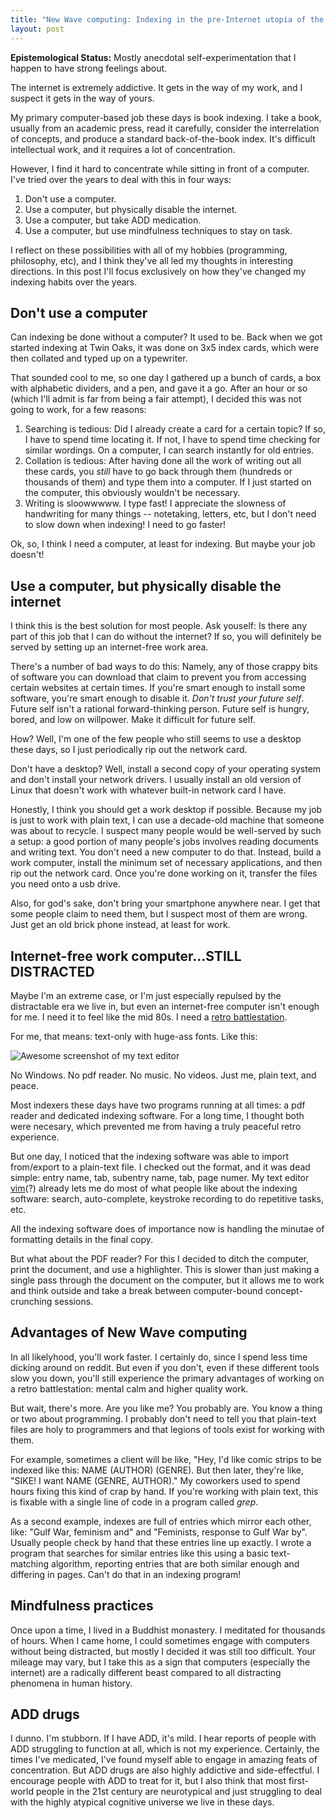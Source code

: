 ```yaml
---
title: "New Wave computing: Indexing in the pre-Internet utopia of the 80s"
layout: post
---
```

**Epistemological Status:** Mostly anecdotal self-experimentation that I happen to have strong feelings about.

The internet is extremely addictive. It gets in the way of my work, and I suspect it gets in the way of yours.

My primary computer-based job these days is book indexing. I take a book, usually from an academic press, read it carefully, consider the interrelation of concepts, and produce a standard back-of-the-book index. It's difficult intellectual work, and it requires a lot of concentration.

However, I find it hard to concentrate while sitting in front of a computer.  I've tried over the years to deal with this in four ways:

1. Don't use a computer.
2. Use a computer, but physically disable the internet.
3. Use a computer, but take ADD medication.
4. Use a computer, but use mindfulness techniques to stay on task.

I reflect on these possibilities with all of my hobbies (programming, philosophy, etc), and I think they've all led my thoughts in interesting directions.  In this post I'll focus exclusively on how they've changed my indexing habits over the years.

## Don't use a computer

Can indexing be done without a computer? It used to be. Back when we got started indexing at Twin Oaks, it was done on 3x5 index cards, which were then collated and typed up on a typewriter.

That sounded cool to me, so one day I gathered up a bunch of cards, a box with alphabetic dividers, and a pen, and gave it a go. After an hour or so (which I'll admit is far from being a fair attempt), I decided this was not going to work, for a few reasons:

1. Searching is tedious: Did I already create a card for a certain topic? If so, I have to spend time locating it. If not, I have to spend time checking for similar wordings. On a computer, I can search instantly for old entries.
2. Collation is tedious: After having done all the work of writing out all these cards, you *still* have to go back through them (hundreds or thousands of them) and type them into a computer. If I just started on the computer, this obviously wouldn't be necessary.
3. Writing is sloowwwww. I type fast! I appreciate the slowness of handwriting for many things -- notetaking, letters, etc, but I don't need to slow down when indexing! I need to go faster!

Ok, so, I think I need a computer, at least for indexing. But maybe your job doesn't!

## Use a computer, but physically disable the internet

I think this is the best solution for most people. Ask youself: Is there any part of this job that I can do without the internet? If so, you will definitely be served by setting up an internet-free work area.

There's a number of bad ways to do this: Namely, any of those crappy bits of software you can download that claim to prevent you from accessing certain websites at certain times. If you're smart enough to install some software, you're smart enough to disable it. *Don't trust your future self*. Future self isn't a rational forward-thinking person. Future self is hungry, bored, and low on willpower. Make it difficult for future self.

How? Well, I'm one of the few people who still seems to use a desktop these days, so I just periodically rip out the network card.

Don't have a desktop? Well, install a second copy of your operating system and don't install your network drivers. I usually install an old version of Linux that doesn't work with whatever built-in network card I have.

Honestly, I think you should get a work desktop if possible. Because my job is just to work with plain text, I can use a decade-old machine that someone was about to recycle. I suspect many people would be well-served by such a setup: a good portion of many people's jobs involves reading documents and writing text. You don't need a new computer to do that. Instead, build a work computer, install the minimum set of necessary applications, and then rip out the network card. Once you're done working on it, transfer the files you need onto a usb drive.

Also, for god's sake, don't bring your smartphone anywhere near. I get that some people claim to need them, but I suspect most of them are wrong. Just get an old brick phone instead, at least for work.

## Internet-free work computer...STILL DISTRACTED

Maybe I'm an extreme case, or I'm just especially repulsed by the distractable era we live in, but even an internet-free computer isn't enough for me. I need it to feel like the mid 80s. I need a [retro battlestation](http://www.reddit.com/r/retrobattlestation).

For me, that means: text-only with huge-ass fonts. Like this:

![Awesome screenshot of my text editor]("/assets/indexing_screen.png")

No Windows. No pdf reader. No music. No videos. Just me, plain text, and peace.

Most indexers these days have two programs running at all times: a pdf reader and dedicated indexing software. For a long time, I thought both were necesary, which prevented me from having a truly peaceful retro experience.

But one day, I noticed that the indexing software was able to import from/export to a plain-text file. I checked out the format, and it was dead simple: entry name, tab, subentry name, tab, page numer. My text editor [vim](www.vim.org)(?) already lets me do most of what people like about the indexing software: search, auto-complete, keystroke recording to do repetitive tasks, etc.

All the indexing software does of importance now is handling the minutae of formatting details in the final copy.

But what about the PDF reader? For this I decided to ditch the computer, print the document, and use a highlighter. This is slower than just making a single pass through the document on the computer, but it allows me to work and think outside and take a break between computer-bound concept-crunching sessions.

## Advantages of New Wave computing

In all likelyhood, you'll work faster. I certainly do, since I spend less time dicking around on reddit. But even if you don't, even if these different tools slow you down, you'll still experience the primary advantages of working on a retro battlestation: mental calm and higher quality work.

But wait, there's more. Are you like me? You probably are. You know a thing or two about programming.  I probably don't need to tell you that plain-text files are holy to programmers and that legions of tools exist for working with them.

For example, sometimes a client will be like, "Hey, I'd like comic strips to be indexed like this: NAME (AUTHOR) (GENRE). But then later, they're like, "SIKE! I want NAME (GENRE, AUTHOR)." My coworkers used to spend hours fixing this kind of crap by hand. If you're working with plain text, this is fixable with a single line of code in a program called *grep*.

As a second example, indexes are full of entries which mirror each other, like: "Gulf War, feminism and" and "Feminists, response to Gulf War by".  Usually people check by hand that these entries line up exactly.  I wrote a program that searches for similar entries like this using a basic text-matching algorithm, reporting entries that are both similar enough and differing in pages. Can't do that in an indexing program!


## Mindfulness practices

Once upon a time, I lived in a Buddhist monastery. I meditated for thousands of hours. When I came home, I could sometimes engage with computers without being distracted, but mostly I decided it was still too difficult.  Your mileage may vary, but I take this as a sign that computers (especially the internet) are a radically different beast compared to all distracting phenomena in human history.

## ADD drugs

I dunno. I'm stubborn. If I have ADD, it's mild. I hear reports of people with ADD struggling to function at all, which is not my experience. Certainly, the times I've medicated, I've found myself able to engage in amazing feats of concentration. But ADD drugs are also highly addictive and side-effectful. I encourage people with ADD to treat for it, but I also think that most first-world people in the 21st century are neurotypical and just struggling to deal with the highly atypical cognitive universe we live in these days.
